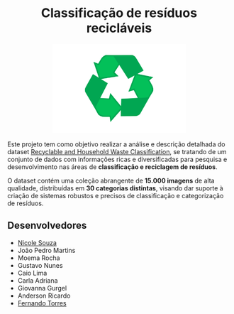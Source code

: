 <h1 align="center">Classificação de resíduos recicláveis</h1>

<p align="center">
  <img src="reciclagem.png" alt="Materias" width="300"/>
</p>

Este projeto tem como objetivo realizar a análise e descrição detalhada do dataset [Recyclable and Household Waste Classification](https://www.kaggle.com/datasets/alistairking/recyclable-and-household-waste-classification), se tratando de um conjunto de dados com informações ricas e diversificadas para pesquisa e desenvolvimento nas áreas de **classificação e reciclagem de resíduos**.

O dataset contém uma coleção abrangente de **15.000 imagens** de alta qualidade, distribuídas em **30 categorias distintas**, visando dar suporte à criação de sistemas robustos e precisos de classificação e categorização de resíduos.

## Desenvolvedores
 - [Nicole Souza](https://github.com/nicolesouzab)
 - João Pedro Martins
 - Moema Rocha
 - Gustavo Nunes
 - Caio Lima
 - Carla Adriana
 - Giovanna Gurgel
 - Anderson Ricardo
 - [Fernando Torres](https://github.com/fertorresfs)
